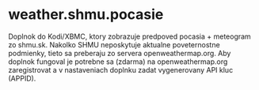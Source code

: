 # weather.shmu.pocasie

Doplnok do Kodi/XBMC, ktory zobrazuje predpoved pocasia + meteogram zo shmu.sk. Nakolko SHMU neposkytuje aktualne poveternostne podmienky, tieto sa preberaju zo servera openweathermap.org. Aby doplnok fungoval je potrebne sa (zdarma) na openweathermap.org zaregistrovat a v nastaveniach doplnku zadat vygenerovany API kluc (APPID).
